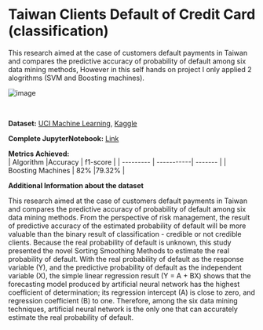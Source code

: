 # Taiwan Clients Default of Credit Card (classification)

This research aimed at the case of customers default payments in Taiwan and compares the predictive accuracy of probability of default among six data mining methods, However in this self hands on project I only applied 2 alogrithms (SVM and Boosting machines).

![image](https://github.com/Kmohamedalie/Taiwan-Clients-Default-of-Credit-Card/assets/63104472/7e6323ed-6f8e-4446-ac28-d70342bf17ca)


<br>

**Dataset:** <a href="https://archive.ics.uci.edu/dataset/350/default+of+credit+card+clients">UCI Machine Learning</a>,   <a href="https://www.kaggle.com/datasets/uciml/default-of-credit-card-clients-dataset">Kaggle</a>


**Complete JupyterNotebook:** [Link](https://github.com/Kmohamedalie/Taiwan-Clients-Default-of-Credit-Card/blob/master/Notebook/TaiwanClients%20Default%20of%20Credit%20Card%20-%20SnapML(Random%20Forest%20vs%20Boosting%20Machine)%20.ipynb)


**Metrics Achieved:**  
| Algorithm |Accuracy | f1-score |
| --------- | -----------| ------- |
| Boosting Machines | 82% |79.32% |



**Additional Information about the dataset**

This research aimed at the case of customers default payments in Taiwan and compares the predictive accuracy of probability of default among six data mining methods. From the perspective of risk management, the result of predictive accuracy of the estimated probability of default will be more valuable than the binary result of classification - credible or not credible clients. Because the real probability of default is unknown, this study presented the novel Sorting Smoothing Methods to estimate the real probability of default. With the real probability of default as the response variable (Y), and the predictive probability of default as the independent variable (X), the simple linear regression result (Y = A + BX) shows that the forecasting model produced by artificial neural network has the highest coefficient of determination; its regression intercept (A) is close to zero, and regression coefficient (B) to one. Therefore, among the six data mining techniques, artificial neural network is the only one that can accurately estimate the real probability of default.
